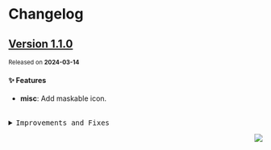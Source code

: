 <a name="readme-top"></a>

# Changelog

## [Version 1.1.0](https://github.com/arietta-studio/arietta-lint/compare/v1.0.2...v1.1.0)

<sup>Released on **2024-03-14**</sup>

#### ✨ Features

- **misc**: Add maskable icon.

<br/>

<details>
<summary><kbd>Improvements and Fixes</kbd></summary>

#### What's improved

- **misc**: Add maskable icon ([5b9d570](https://github.com/arietta-studio/arietta-lint/commit/5b9d570))

</details>

<div align="right">

[![](https://img.shields.io/badge/-BACK_TO_TOP-151515?style=flat-square)](#readme-top)

</div>
